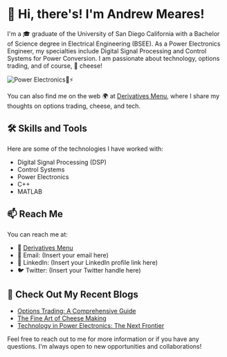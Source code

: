 # 👋 Hi, there's! I'm Andrew Meares! 

I'm a 🎓 graduate of the University of San Diego California with a Bachelor of Science degree in Electrical Engineering (BSEE). As a Power Electronics Engineer, my specialties include Digital Signal Processing and Control Systems for Power Conversion. I am passionate about technology, options trading, and of course, 🧀 cheese! 

![Power Electronics](https://emojipedia-us.s3.dualstack.us-west-1.amazonaws.com/thumbs/120/apple/271/battery_1f50b.png)🔌⚡️

You can also find me on the web 🌍 at [Derivatives Menu](https://blog.derivativesmenu.com), where I share my thoughts on options trading, cheese, and tech.

## 🛠️ Skills and Tools

Here are some of the technologies I have worked with:

- Digital Signal Processing (DSP)
- Control Systems
- Power Electronics
- C++
- MATLAB

## 📫 Reach Me 

You can reach me at:

- 📝 [Derivatives Menu](https://blog.derivativesmenu.com)
- 📨 Email: (Insert your email here)
- 🔗 LinkedIn: (Insert your LinkedIn profile link here)
- 🐦 Twitter: (Insert your Twitter handle here)

## 👀 Check Out My Recent Blogs

- [Options Trading: A Comprehensive Guide](https://blog.derivativesmenu.com/options-trading)
- [The Fine Art of Cheese Making](https://blog.derivativesmenu.com/cheese-making)
- [Technology in Power Electronics: The Next Frontier](https://blog.derivativesmenu.com/power-electronics)

Feel free to reach out to me for more information or if you have any questions. I'm always open to new opportunities and collaborations!


